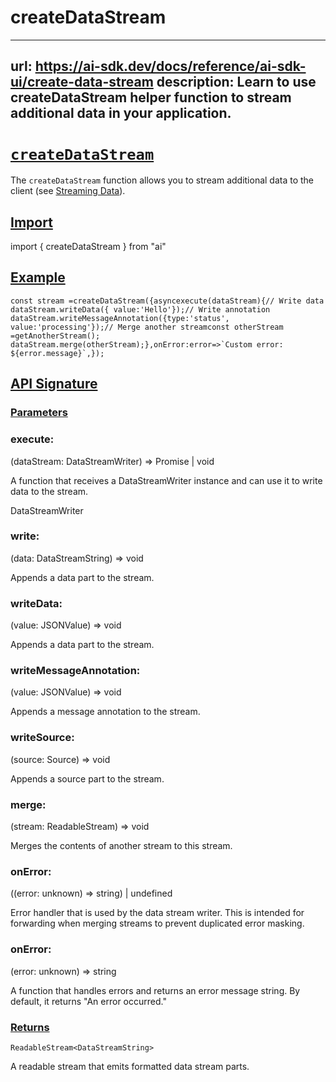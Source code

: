 # createDataStream


---
url: https://ai-sdk.dev/docs/reference/ai-sdk-ui/create-data-stream
description: Learn to use createDataStream helper function to stream additional data in your application.
---


# [`createDataStream`](#createdatastream)


The `createDataStream` function allows you to stream additional data to the client (see [Streaming Data](/docs/ai-sdk-ui/streaming-data)).


## [Import](#import)


import { createDataStream } from "ai"


## [Example](#example)


```
const stream =createDataStream({asyncexecute(dataStream){// Write data    dataStream.writeData({ value:'Hello'});// Write annotation    dataStream.writeMessageAnnotation({type:'status', value:'processing'});// Merge another streamconst otherStream =getAnotherStream();    dataStream.merge(otherStream);},onError:error=>`Custom error: ${error.message}`,});
```


## [API Signature](#api-signature)



### [Parameters](#parameters)



### execute:


(dataStream: DataStreamWriter) => Promise<void> | void

A function that receives a DataStreamWriter instance and can use it to write data to the stream.

DataStreamWriter


### write:


(data: DataStreamString) => void

Appends a data part to the stream.


### writeData:


(value: JSONValue) => void

Appends a data part to the stream.


### writeMessageAnnotation:


(value: JSONValue) => void

Appends a message annotation to the stream.


### writeSource:


(source: Source) => void

Appends a source part to the stream.


### merge:


(stream: ReadableStream<DataStreamString>) => void

Merges the contents of another stream to this stream.


### onError:


((error: unknown) => string) | undefined

Error handler that is used by the data stream writer. This is intended for forwarding when merging streams to prevent duplicated error masking.


### onError:


(error: unknown) => string

A function that handles errors and returns an error message string. By default, it returns "An error occurred."


### [Returns](#returns)


`ReadableStream<DataStreamString>`

A readable stream that emits formatted data stream parts.
